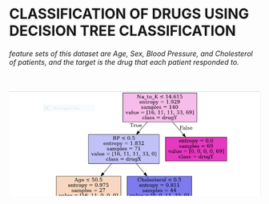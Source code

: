 # CLASSIFICATION OF DRUGS USING DECISION TREE CLASSIFICATION

<h6>feature sets of this dataset are Age, Sex, Blood Pressure, and Cholesterol of patients, and the target is the drug that each patient responded to.</h6>

<br>
<img src="https://github.com/Proveen/DECTREEDRUGS/blob/master/123.PNG"/>
</br>
